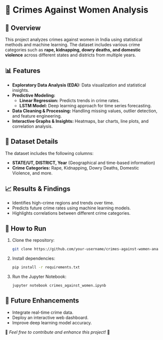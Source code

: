 # 🚨 Crimes Against Women Analysis

## 📌 Overview
This project analyzes crimes against women in India using statistical methods and machine learning. The dataset includes various crime categories such as **rape, kidnapping, dowry deaths, and domestic violence** across different states and districts from multiple years.

## 📊 Features
- **Exploratory Data Analysis (EDA):** Data visualization and statistical insights.
- **Predictive Modeling:**
  - **Linear Regression:** Predicts trends in crime rates.
  - **LSTM Model:** Deep learning approach for time series forecasting.
- **Data Cleaning & Processing:** Handling missing values, outlier detection, and feature engineering.
- **Interactive Graphs & Insights:** Heatmaps, bar charts, line plots, and correlation analysis.

## 📂 Dataset Details
The dataset includes the following columns:
- **STATE/UT, DISTRICT, Year** (Geographical and time-based information)
- **Crime Categories:** Rape, Kidnapping, Dowry Deaths, Domestic Violence, and more.

## 📈 Results & Findings
- Identifies high-crime regions and trends over time.
- Predicts future crime rates using machine learning models.
- Highlights correlations between different crime categories.

## 🚀 How to Run
1. Clone the repository:
   ```bash
   git clone https://github.com/your-username/crimes-against-women-analysis.git
   ```
2. Install dependencies:
   ```bash
   pip install -r requirements.txt
   ```
3. Run the Jupyter Notebook:
   ```bash
   jupyter notebook crimes_against_women.ipynb
   ```

## 🔮 Future Enhancements
- Integrate real-time crime data.
- Deploy an interactive web dashboard.
- Improve deep learning model accuracy.

📌 *Feel free to contribute and enhance this project!* 🚀

